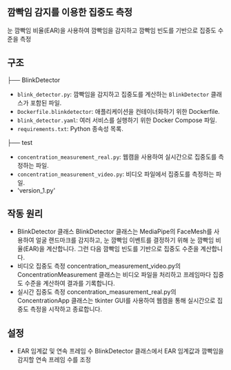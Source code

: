 ## 깜빡임 감지를 이용한 집중도 측정

눈 깜빡임 비율(EAR)을 사용하여 깜빡임을 감지하고 깜빡임 빈도를 기반으로 집중도 수준을 측정

## 구조
├── BlinkDetector
- `blink_detector.py`: 깜빡임을 감지하고 집중도를 계산하는 `BlinkDetector` 클래스가 포함된 파일.
- `Dockerfile.blinkdetector`: 애플리케이션을 컨테이너화하기 위한 Dockerfile.
- `blink_detector.yaml`: 여러 서비스를 실행하기 위한 Docker Compose 파일.
- `requirements.txt`: Python 종속성 목록.

├── test
- `concentration_measurement_real.py`: 웹캠을 사용하여 실시간으로 집중도를 측정하는 파일.
- `concentration_measurement_video.py`: 비디오 파일에서 집중도를 측정하는 파일.
- 'version_1.py'








## 작동 원리
- BlinkDetector 클래스
BlinkDetector 클래스는 MediaPipe의 FaceMesh를 사용하여 얼굴 랜드마크를 감지하고, 눈 깜빡임 이벤트를 결정하기 위해 눈 깜빡임 비율(EAR)을 계산합니다. 
그런 다음 깜빡임 빈도를 기반으로 집중도 수준을 계산합니다.
- 비디오 집중도 측정
concentration_measurement_video.py의 ConcentrationMeasurement 클래스는 비디오 파일을 처리하고 프레임마다 집중도 수준을 계산하여 결과를 기록합니다.
- 실시간 집중도 측정
concentration_measurement_real.py의 ConcentrationApp 클래스는 tkinter GUI를 사용하여 웹캠을 통해 실시간으로 집중도 측정을 시작하고 종료합니다.

## 설정
- EAR 임계값 및 연속 프레임 수
BlinkDetector 클래스에서 EAR 임계값과 깜빡임을 감지할 연속 프레임 수를 조정
